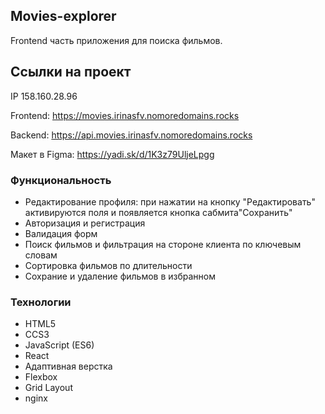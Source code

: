 ## Movies-explorer
Frontend часть приложения для поиска фильмов. 

## Ссылки на проект

IP 158.160.28.96

Frontend: https://movies.irinasfv.nomoredomains.rocks

Backend: https://api.movies.irinasfv.nomoredomains.rocks

Макет в Figma: https://yadi.sk/d/1K3z79UljeLpgg

### Функциональность
* Редактирование профиля: при нажатии на кнопку "Редактировать" активируются поля и появляется кнопка сабмита"Сохранить"
* Авторизация и регистрация
* Валидация форм
* Поиск фильмов и фильтрация на стороне клиента по ключевым словам
* Сортировка фильмов по длительности
* Сохрание и удаление фильмов в избранном

### Технологии
* HTML5
* CCS3
* JavaScript (ES6)
* React
* Адаптивная верстка
* Flexbox
* Grid Layout
* nginx
